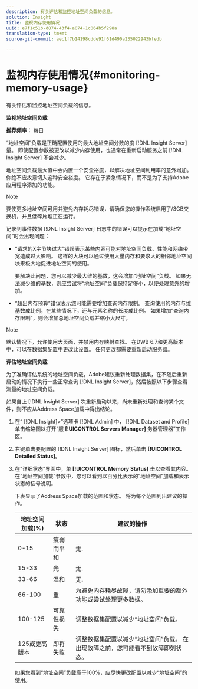 ```yaml
---
description: 有关评估和监控地址空间负载的信息。
solution: Insight
title: 监视内存使用情况
uuid: e7f1c51b-d874-43f4-a074-1c064b5f298a
translation-type: tm+mt
source-git-commit: aec1f7b14198cdde91f61d490a235022943bfedb

---
```



# 监视内存使用情况{#monitoring-memory-usage}

有关评估和监控地址空间负载的信息。

**监视地址空间负载**

**推荐频率：** 每日

“地址空间”负载是正确配置使用的最大地址空间分数的度 [!DNL Insight Server] 量。 即使配置参数被更改以减少内存使用，也通常在重新启动服务之前 [!DNL Insight Server] 不会减少。

地址空间负载最大值中会内置一个安全裕度，以解决地址空间利用率的意外增加。 你绝不应故意切入这种安全裕度。 它存在于紧急情况下，而不是为了支持Adobe应用程序添加的功能。

>[!NOTE]
>
>要使更多地址空间可用并避免内存耗尽错误，请确保您的操作系统启用了/3GB交换机，并且低碎片堆正在运行。

记录到事件数据 [!DNL Insight Server] 日志中的错误可以提示在加载“地址空间”时会出现问题：

* “请求的X字节块过大”错误表示某些内容可能对地址空间负载、性能和网络带宽造成过大影响。 这样的大块可以通过使用大量内存和要求大的相邻地址空间块来极大地促进地址空间的使用。

   要解决此问题，您可以减少最大维的基数，这会增加“地址空间”负载。 如果无法减少维的基数，则应尝试将“地址空间”负载保持足够小，以便处理意外的增加。
* “超出内存预算”错误表示您可能需要增加查询内存限制。 查询使用的内存与维基数成比例，在某些情况下，还与元素名称的长度成比例。 如果增加“查询内存限制”，则会增加总地址空间负载并缩小大尺寸。

>[!NOTE]
>
>默认情况下，允许使用大页面，并禁用内存映射查找。 在DWB 6.7和更高版本中，可以在数据集配置中更改此设置。 任何更改都需要重新启动服务器。

**评估地址空间负载**

为了准确评估系统的地址空间负载，Adobe建议重新处理数据集，在不随后重新启动的情况下执行一些正常查询 [!DNL Insight Server]，然后按照以下步骤查看测量的地址空间负载。

如果自上 [!DNL Insight Server] 次重新启动以来，尚未重新处理和查询某个文件，则不应从Address Space加载中得出结论。

1. 在“ [!DNL Insight]>”选项卡 [!DNL Admin] 中， [!DNL Dataset and Profile] 单击缩略图以打开“服 **[!UICONTROL Servers Manager]** 务器管理器”工作区。
1. 右键单击要配置的 [!DNL Insight Server] 图标，然后单击 **[!UICONTROL Detailed Status]**。
1. 在“详细状态”界面中，单 **[!UICONTROL Memory Status]** 击以查看其内容。 在“地址空间加载”参数中，您可以看到以百分比表示的“地址空间”加载和表示状态的括号说明。

   下表显示了Address Space加载的范围和状态。 将为每个范围列出建议的操作。

   | 地址空间加载(%) | 状态 | 建议的操作 |
   |---|---|---|
   | 0-15 | 瘦弱而平和 | 无. |
   | 15-33 | 光 | 无. |
   | 33-66 | 温和 | 无. |
   | 66-100 | 重 | 为避免内存耗尽故障，请勿添加重要的额外功能或尝试处理更多数据。 |
   | 100-125 | 可靠性损失 | 调整数据集配置以减少“地址空间”负载。 |
   | 125或更高版本 | 即将失败 | 调整数据集配置以减少“地址空间”负载。 在出现故障之前，您可能看不到故障即刻状态。 |

   如果您看到“地址空间”负载高于100%，应尽快更改配置以减少“地址空间”的使用。

